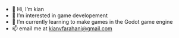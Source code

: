 - 👋 Hi, I’m kian
- 👀 I’m interested in game developement
- 🌱 I’m currently learning to make games in the Godot game engine
- 📫 email me at kianvfarahani@gmail.com

<!---
kian-v/kian-v is a ✨ special ✨ repository because its `README.md` (this file) appears on your GitHub profile.
You can click the Preview link to take a look at your changes.
--->
